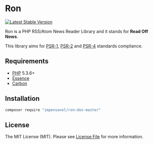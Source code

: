 # Ron
[![Latest Stable Version](https://poser.pugx.org/impensavel/ron/v/stable)](https://packagist.org/packages/impensavel/ron)

Ron is a PHP RSS/Atom News Reader Library and it stands for **Read Off News**.

This library aims for [PSR-1][], [PSR-2][] and [PSR-4][] standards compliance.

[PSR-1]: https://github.com/php-fig/fig-standards/blob/master/accepted/PSR-1-basic-coding-standard.md
[PSR-2]: https://github.com/php-fig/fig-standards/blob/master/accepted/PSR-2-coding-style-guide.md
[PSR-4]: https://github.com/php-fig/fig-standards/blob/master/accepted/PSR-4-autoloader.md

## Requirements
* [PHP](http://www.php.net) 5.3.6+
* [Essence](https://packagist.org/packages/impensavel/essence)
* [Carbon](https://packagist.org/packages/nesbot/carbon)

## Installation
``` bash
composer require "impensavel/ron:dev-master"
```

## License
The MIT License (MIT). Please see [License File](LICENSE.md) for more information.
